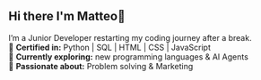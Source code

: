 ## Hi there I'm Matteo👋

I’m a Junior Developer restarting my coding journey after a break.  
📜 **Certified in:** Python | SQL | HTML | CSS | JavaScript  
🚀 **Currently exploring:** new programming languages & AI Agents  
🌱 **Passionate about:** Problem solving & Marketing
<!-- 📫 **Let’s connect:** [LinkedIn](https://www.linkedin.com/in/your-username) | [Portfolio](https://your-username.github.io/portfolio) -->
<!--
**Matteo5500/Matteo5500** is a ✨ _special_ ✨ repository because its `README.md` (this file) appears on your GitHub profile.

Here are some ideas to get you started:

- 🔭 I’m currently working on ...
- 🌱 I’m currently learning ...
- 👯 I’m looking to collaborate on ...
- 🤔 I’m looking for help with ...
- 💬 Ask me about ...
- 📫 How to reach me: ...
- 😄 Pronouns: ...
- ⚡ Fun fact: ...
-->
